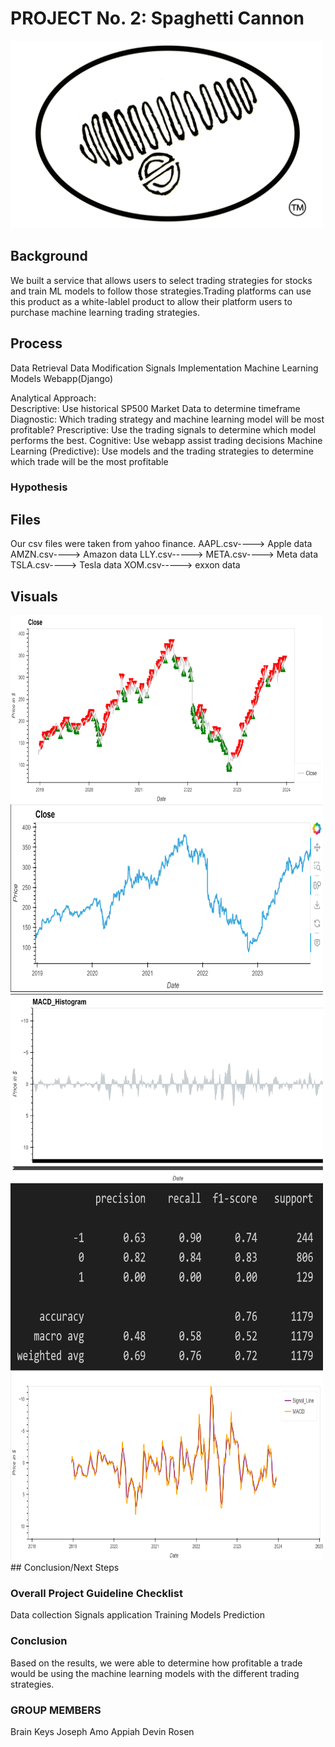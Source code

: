 # PROJECT No. 2: Spaghetti Cannon
<img src="/Pictures/spcan.png"  width="500" height="300">

## Background
We built a service that allows users to select trading strategies for stocks and train ML models to follow those strategies.Trading platforms can use this product as a white-lablel product to allow their platform users to purchase machine learning trading strategies. 
## Process
Data Retrieval
Data Modification
Signals Implementation
Machine Learning Models
Webapp(Django)

Analytical Approach:                       
Descriptive: Use historical SP500 Market Data to determine timeframe Diagnostic: Which trading strategy and machine learning model will be most profitable? Prescriptive: Use the trading signals to determine which model performs the best.  Cognitive: Use webapp assist trading decisions 
Machine Learning (Predictive): Use models and the trading strategies to determine which trade will be the most profitable

### Hypothesis

## Files
Our csv files were taken from yahoo finance.
AAPL.csv----> Apple data
AMZN.csv----> Amazon data
LLY.csv-----> 
META.csv----> Meta data
TSLA.csv----> Tesla data
XOM.csv-----> exxon data
## Visuals
<img src="/Pictures/Cloose.png"  width="500" height="300">
<img src="/Pictures/Close.png"  width="500" height="300">
<img src="/Pictures/Hist.png"  width="500" height="300">
<img src="/Pictures/Precision_2.png"  width="500" height="300">
<img src="/Pictures/sigline.png"  width="500" height="300">
## Conclusion/Next Steps

### Overall Project Guideline Checklist
Data collection
Signals application
Training Models
Prediction

### Conclusion
Based on the results, we were able to determine how profitable a trade would be using the machine learning models with the different trading strategies.

### GROUP MEMBERS
Brain Keys
Joseph Amo Appiah
Devin Rosen